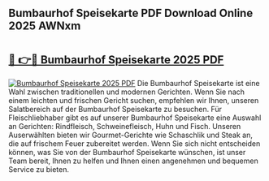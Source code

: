 ## Bumbaurhof Speisekarte PDF Download Online 2025 AWNxm

# <h2><a href="http://gcdf94.nevu.top/?p=Bumbaurhof+Speisekarte">🔗 👉🔴 Bumbaurhof Speisekarte 2025 PDF</a></h2>

[![Bumbaurhof Speisekarte 2025 PDF](https://i.imgur.com/dBaPXMq.png)](http://gcdf94.nevu.top/?p=Bumbaurhof+Speisekarte)
Die Bumbaurhof Speisekarte ist eine Wahl zwischen traditionellen und modernen Gerichten. Wenn Sie nach einem leichten und frischen Gericht suchen, empfehlen wir Ihnen, unseren Salatbereich auf der Bumbaurhof Speisekarte zu besuchen. Für Fleischliebhaber gibt es auf unserer Bumbaurhof Speisekarte eine Auswahl an Gerichten: Rindfleisch, Schweinefleisch, Huhn und Fisch. Unseren Auserwählten bieten wir Gourmet-Gerichte wie Schaschlik und Steak an, die auf frischem Feuer zubereitet werden. Wenn Sie sich nicht entscheiden können, was Sie von der Bumbaurhof Speisekarte wünschen, ist unser Team bereit, Ihnen zu helfen und Ihnen einen angenehmen und bequemen Service zu bieten.
